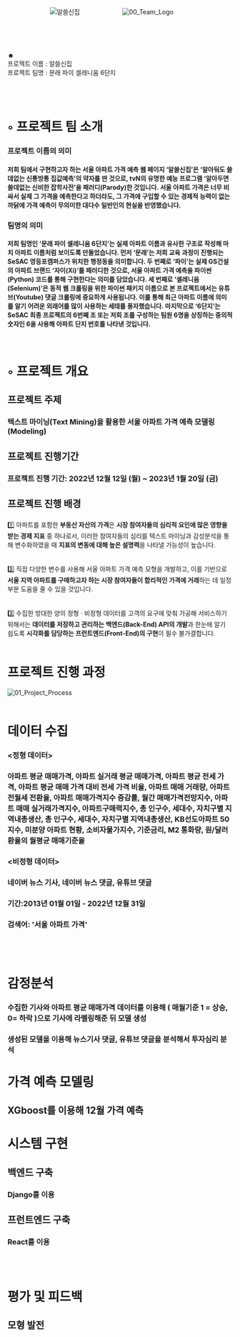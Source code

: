 &nbsp;&nbsp;&nbsp;&nbsp;&nbsp;&nbsp;&nbsp;&nbsp;&nbsp;&nbsp;&nbsp;&nbsp;&nbsp;&nbsp;&nbsp;&nbsp;&nbsp;&nbsp;&nbsp;&nbsp;&nbsp;&nbsp;&nbsp; ![알쓸신집](https://user-images.githubusercontent.com/93568806/210941424-3a6603a8-c3b3-4f9c-ad0a-0fef87093d47.png) &nbsp;&nbsp;&nbsp;&nbsp;&nbsp;&nbsp;&nbsp;&nbsp;&nbsp;&nbsp;&nbsp;&nbsp;&nbsp;&nbsp;&nbsp;&nbsp;&nbsp;&nbsp;&nbsp;&nbsp;&nbsp;&nbsp; 
![00_Team_Logo](https://user-images.githubusercontent.com/93568806/210941910-ecd6b4c5-f5a3-4c53-95b9-6294cbdac49e.png)




<br/> <br/> <br/> 
<div align="left">
  ☻ <br/>
  프로젝트 이름 : 알쓸신집<br/> 
  프로젝트 팀명 : 문래 파이 셀레니움 6단지<br/> 
  
</div>
<br/> <br/> <br/> 





# ◦ 프로젝트 팀 소개 
### 프로젝트 이름의 의미
#### 저희 팀에서 구현하고자 하는 서울 아파트 가격 예측 웹 페이지 ‘알쓸신집’은 ‘알아둬도 쓸데없는 신통방통 집값예측’의 약자를 딴 것으로, tvN의 유명한 예능 프로그램 ‘알아두면 쓸데없는 신비한 잡학사전’을 패러디(Parody)한 것입니다. 서울 아파트 가격은 너무 비싸서 실제 그 가격을 예측한다고 하더라도, 그 가격에 구입할 수 있는 경제적 능력이 없는 까닭에 가격 예측이 무의미한 대다수 일반인의 현실을 반영했습니다.

### 팀명의 의미
#### 저희 팀명인 ‘문래 파이 셀레니움 6단지’는 실제 아파트 이름과 유사한 구조로 작성해 마치 아파트 이름처럼 보이도록 만들었습니다. 먼저 ‘문래’는 저희 교육 과정이 진행되는 SeSAC 영등포캠퍼스가 위치한 행정동을 의미합니다. 두 번째로 ‘파이’는 실제 GS건설의 아파트 브랜드 ‘자이(Xi)’를 패러디한 것으로, 서울 아파트 가격 예측을 파이썬(Python) 코드를 통해 구현한다는 의미를 담았습니다. 세 번째로 ‘셀레니움(Selenium)’은 동적 웹 크롤링을 위한 파이썬 패키지 이름으로 본 프로젝트에서는 유튜브(Youtube) 댓글 크롤링에 중요하게 사용됩니다. 이를 통해 최근 아파트 이름에 의미를 알기 어려운 외래어를 많이 사용하는 세태를 풍자했습니다. 마지막으로 ‘6단지’는 SeSAC 최종 프로젝트의 6번째 조 또는 저희 조를 구성하는 팀원 6명을 상징하는 중의적 숫자인 6을 사용해 아파트 단지 번호를 나타낸 것입니다. 
<br/> 

# ◦ 프로젝트 개요
## 프로젝트 주제
### 텍스트 마이닝(Text Mining)을 활용한 서울 아파트 가격 예측 모델링(Modeling)
## 프로젝트 진행기간
### 프로젝트 진행 기간: 2022년 12월 12일 (월) ~ 2023년 1월 20일 (금)
## 프로젝트 진행 배경
### <aside>
1️⃣ 아파트를 포함한 **부동산 자산의 가격**은 **시장 참여자들의 심리적 요인에 많은 영향을 받는 경제 지표** 중 하나로서, 이러한 참여자들의 심리를 텍스트 마이닝과 감성분석을 통해 변수화하였을 때 **지표의 변동에 대해 높은 설명력**을 나타낼 가능성이 높습니다.<br/><br/>  
2️⃣ 직접 다양한 변수를 사용해 서울 아파트 가격 예측 모형을 개발하고, 이를 기반으로 **서울 지역 아파트를 구매하고자 하는 시장 참여자들이 합리적인 가격에 거래**하는 데 일정 부분 도움을 줄 수 있을 것입니다.<br/><br/>  
3️⃣ 수집한 방대한 양의 정형 · 비정형 데이터를 고객의 요구에 맞춰 가공해 서비스하기 위해서는 **데이터를 저장하고 관리하는 백엔드(Back-End) API의 개발**과 한눈에 알기 쉽도록 **시각화를 담당하는 프런트엔드(Front-End)의 구현**이 필수 불가결합니다.<br/><br/> 

# 프로젝트 진행 과정
![01_Project_Process](https://user-images.githubusercontent.com/93568806/210943928-827abf3a-85b7-4ab0-83fd-331ee64a7877.png)
<br/><br/>

# 데이터 수집


### <정형 데이터><br/>
### 아파트  평균 매매가격, 아파트 실거래 평균 매매가격, 아파트 평균 전세 가격, 아파트 평균 매매 가격 대비 전세 가격 비율, 아파트 매매 거래량, 아파트 전월세 전환율, 아파트 매매가격지수 증감률, 월간 매매가격전망지수, 아파트 매매 실거래가격지수, 아파트구매력지수, 총 인구수, 세대수, 자치구별 지역내총생산, 총 인구수, 세대수, 자치구별 지역내총생산, KB선도아파트 50지수, 미분양 아파트 현황, 소비자물가지수, 기준금리, M2 통화량, 원/달러 환율의 월평균 매매기준율 <br/>
### <비정형 데이터><br/>
### 네이버 뉴스 기사, 네이버 뉴스 댓글, 유튜브 댓글<br/>
### 기간:2013년 01월 01일 - 2022년 12월 31일<br/>
### 검색어: '서울 아파트 가격'<br/><br/><br/><br/>


# 감정분석 <br/>
### 수집한 기사와 아파트 평균 매매가격 데이터를 이용해 ( 매월기준 1 = 상승, 0= 하락 )으로 기사에 라벨링해준 뒤 모델 생성<br/>
### 생성된 모델을 이용해 뉴스기사 댓글, 유튜브 댓글을 분석해서 투자심리 분석


# 가격 예측 모델링 <br/>
## XGboost를 이용해 12월 가격 예측<br/>
# 시스템 구현<br/>
## 백엔드 구축<br/>
### Django를 이용
## 프런트엔드 구축<br/>
### React를 이용
<br/><br/>
# 평가 및 피드백<br/>
## 모형 발전 











